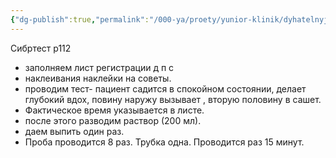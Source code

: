 ```yaml
---
{"dg-publish":true,"permalink":"/000-ya/proety/yunior-klinik/dyhatelnyj-test/"}
---
```



Сибртест p112 
- заполняем лист регистрации д п с
- наклеивания наклейки на советы. 
- проводим тест- пациент садится в спокойном состоянии, делает глубокий вдох, повину наружу вызывает , вторую половину в сашет.
- Фактическое время указывается в листе.
- после этого разводим раствор (200 мл). 
- даем выпить один раз. 
-  Проба проводится 8 раз. Трубка одна. Проводится раз 15 минут. 
